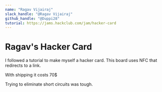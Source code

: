 ```yaml
---
name: "Ragav Vijairaj"
slack_handle: "@Ragav Vijairaj"
github_handle: "@Duppi28"
tutorial: https://jams.hackclub.com/jam/hacker-card
---
```


# Ragav's Hacker Card

I followed a tutorial to make myself a hacker card. This board uses NFC that redirects to  a link.

With shipping it costs 70$

Trying to eliminate short circuits was tough.
